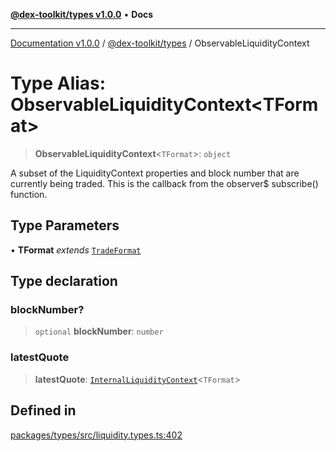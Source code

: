 [**@dex-toolkit/types v1.0.0**](../README.md) • **Docs**

***

[Documentation v1.0.0](../../../packages.md) / [@dex-toolkit/types](../README.md) / ObservableLiquidityContext

# Type Alias: ObservableLiquidityContext\<TFormat\>

> **ObservableLiquidityContext**\<`TFormat`\>: `object`

A subset of the LiquidityContext properties and block number that are currently being traded.
This is the callback from the observer$ subscribe() function.

## Type Parameters

• **TFormat** *extends* [`TradeFormat`](TradeFormat.md)

## Type declaration

### blockNumber?

> `optional` **blockNumber**: `number`

### latestQuote

> **latestQuote**: [`InternalLiquidityContext`](InternalLiquidityContext.md)\<`TFormat`\>

## Defined in

[packages/types/src/liquidity.types.ts:402](https://github.com/niZmosis/dex-toolkit/blob/3d8b41b44787b30fbea5de3ab4737662ffb61bc8/packages/types/src/liquidity.types.ts#L402)
